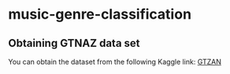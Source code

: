 # music-genre-classification



## Obtaining GTNAZ data set 
You can obtain the dataset from the following Kaggle link:
[GTZAN](https://www.kaggle.com/datasets/andradaolteanu/gtzan-dataset-music-genre-classification)